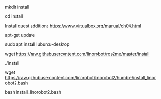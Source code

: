 mkdir install

cd install

Install guest additions https://www.virtualbox.org/manual/ch04.html

apt-get update

sudo apt install lubuntu-desktop

wget https://raw.githubusercontent.com/linorobot/ros2me/master/install

./install

wget https://raw.githubusercontent.com/linorobot/linorobot2/humble/install_linorobot2.bash

bash install_linorobot2.bash
